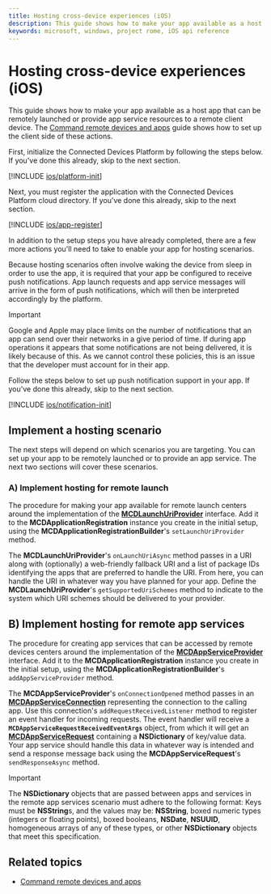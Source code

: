 ```yaml
---
title: Hosting cross-device experiences (iOS)
description: This guide shows how to make your app available as a host app that can be remotely launched or provide app service resources to a remote client device.
keywords: microsoft, windows, project rome, iOS api reference 
---
```


# Hosting cross-device experiences (iOS)

This guide shows how to make your app available as a host app that can be remotely launched or provide app service resources to a remote client device. The [Command remote devices and apps](../../../commanding/ios/how-to-guides/command-remote-devices-and-apps-ios.md) guide shows how to set up the client side of these actions.

First, initialize the Connected Devices Platform by following the steps below. If you've done this already, skip to the next section.

[!INCLUDE [ios/platform-init](../../../includes/ios/platform-init.md)]

Next, you must register the application with the Connected Devices Platform cloud directory. If you've done this already, skip to the next section.

[!INCLUDE [ios/app-register](../../../includes/ios/app-register.md)]

In addition to the setup steps you have already completed, there are a few more actions you'll need to take to enable your app for hosting scenarios.

Because hosting scenarios often involve waking the device from sleep in order to use the app, it is required that your app be configured to receive push notifications. App launch requests and app service messages will arrive in the form of push notifications, which will then be interpreted accordingly by the platform.

> [!IMPORTANT]
> Google and Apple may place limits on the number of notifications that an app can send over their networks in a give period of time. If during app operations it appears that some notifications are not being delivered, it is likely because of this. As we cannot control these policies, this is an issue that the developer must account for in their app.

Follow the steps below to set up push notification support in your app. If you've done this already, skip to the next section.

[!INCLUDE [ios/notification-init](../../../includes/ios/notification-init.md)]

## Implement a hosting scenario
 
The next steps will depend on which scenarios you are targeting. You can set up your app to be remotely launched or to provide an app service. The next two sections will cover these scenarios.

### A) Implement hosting for remote launch
The procedure for making your app available for remote launch centers around the implementation of the **[MCDLaunchUriProvider](../../objectivec-api/hosting/MCDLaunchUriProvider.md)** interface. Add it to the **MCDApplicationRegistration** instance you create in the initial setup, using the **MCDApplicationRegistrationBuilder**'s `setLaunchUriProvider` method. 

The **MCDLaunchUriProvider**'s `onLaunchUriAsync` method passes in a URI along with (optionally) a web-friendly fallback URI and a list of package IDs identifying the apps that are preferred to handle the URI. From here, you can handle the URI in whatever way you have planned for your app. Define the **MCDLaunchUriProvider**'s `getSupportedUriSchemes` method to indicate to the system which URI schemes should be delivered to your provider.

## B) Implement hosting for remote app services
The procedure for creating app services that can be accessed by remote devices centers around the implementation of the **[MCDAppServiceProvider](../../objectivec-api/hosting/MCDAppServiceProvider.md)** interface. Add it to the **MCDApplicationRegistration** instance you create in the initial setup, using the **MCDApplicationRegistrationBuilder**'s `addAppServiceProvider` method. 

The **MCDAppServiceProvider**'s `onConnectionOpened` method passes in an **[MCDAppServiceConnection](../../objectivec-api/commanding/MCDAppServiceConnection.md)** representing the connection to the calling app. Use this connection's `addRequestReceivedListener` method to register an event handler for incoming requests. The event handler will receive a **`MCDAppServiceRequestReceivedEventArgs`** object, from which it will get an **[MCDAppServiceRequest](../../objectivec-api/commanding/MCDAppServiceRequest.md)** containing a **NSDictionary** of key/value data. Your app service should handle this data in whatever way is intended and send a response message back using the **MCDAppServiceRequest**'s `sendResponseAsync` method.

> [!IMPORTANT]
> The **NSDictionary** objects that are passed between apps and services in the remote app services scenario must adhere to the following format: Keys must be **NSString**s, and the values may be: **NSString**, boxed numeric types (integers or floating points), boxed booleans, **NSDate**, **NSUUID**, homogeneous arrays of any of these types, or other **NSDictionary** objects that meet this specification. 

## Related topics
* [Command remote devices and apps](../../../commanding/ios/how-to-guides/command-remote-devices-and-apps-ios.md)
